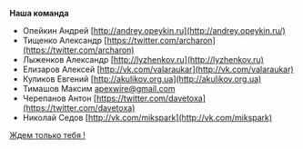 **Наша команда**

- Опейкин Андрей [http://andrey.opeykin.ru](http://andrey.opeykin.ru/)
- Тищенко Александр [https://twitter.com/archaron](https://twitter.com/archaron)
- Лыженков Александр [http://lyzhenkov.ru](http://lyzhenkov.ru)
- Елизаров Алексей [http://vk.com/valaraukar](http://vk.com/valaraukar)
- Куликов Евгений [http://akulikov.org.ua](http://akulikov.org.ua)
- Тимашов Максим  apexwire@gmail.com
- Черепанов Антон [https://twitter.com/davetoxa](https://twitter.com/davetoxa)
- Николай Седов [http://vk.com/mikspark](http://vk.com/mikspark)

[Ждем только тебя !](http://yupe.ru/feedback/index)